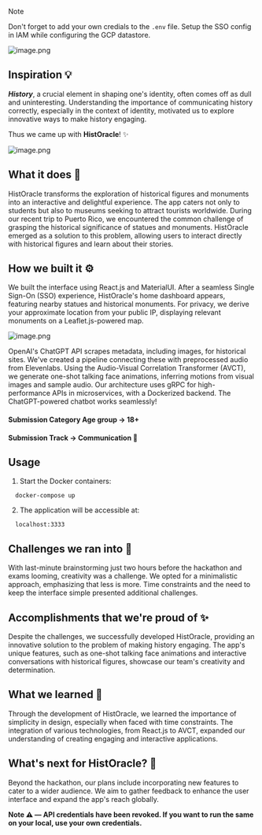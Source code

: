 
> [!NOTE]  
> Don't forget to add your own credials to the `.env` file. Setup the SSO config in IAM while configuring the GCP datastore.


![image.png](https://user-images.githubusercontent.com/48355572/214252830-b5c764db-25c2-451a-b74c-876423f81917.png)

## Inspiration 💡
_**History**_, a crucial element in shaping one's identity, often comes off as dull and uninteresting. Understanding the importance of communicating history correctly, especially in the context of identity, motivated us to explore innovative ways to make history engaging.

Thus we came up with **HistOracle**! ✨

![image.png](https://i.postimg.cc/xd8nQ7LW/image.png)


## What it does 🤔
HistOracle transforms the exploration of historical figures and monuments into an interactive and delightful experience. The app caters not only to students but also to museums seeking to attract tourists worldwide. During our recent trip to Puerto Rico, we encountered the common challenge of grasping the historical significance of statues and monuments. HistOracle emerged as a solution to this problem, allowing users to interact directly with historical figures and learn about their stories.


## How we built it ⚙️
We built the interface using React.js and MaterialUI. After a seamless Single Sign-On (SSO) experience, HistOracle's home dashboard appears, featuring nearby statues and historical monuments. For privacy, we derive your approximate location from your public IP, displaying relevant monuments on a Leaflet.js-powered map. 


![image.png](https://i.postimg.cc/9QyMDskK/image.png)

OpenAI's ChatGPT API scrapes metadata, including images, for historical sites. We've created a pipeline connecting these with preprocessed audio from Elevenlabs. Using the Audio-Visual Correlation Transformer (AVCT), we generate one-shot talking face animations, inferring motions from visual images and sample audio. Our architecture uses gRPC for high-performance APIs in microservices, with a Dockerized backend. The ChatGPT-powered chatbot works seamlessly! 


#### **Submission Category Age group** → **18+**
#### **Submission Track** → **Communication** 💬

## Usage

1. Start the Docker containers:
  ```
    docker-compose up
  ```
2. The application will be accessible at:
  ```
    localhost:3333
  ```



## Challenges we ran into 😤
With last-minute brainstorming just two hours before the hackathon and exams looming, creativity was a challenge. We opted for a minimalistic approach, emphasizing that less is more. Time constraints and the need to keep the interface simple presented additional challenges.



## Accomplishments that we're proud of ✨
Despite the challenges, we successfully developed HistOracle, providing an innovative solution to the problem of making history engaging. The app's unique features, such as one-shot talking face animations and interactive conversations with historical figures, showcase our team's creativity and determination.


## What we learned 🙌
Through the development of HistOracle, we learned the importance of simplicity in design, especially when faced with time constraints. The integration of various technologies, from React.js to AVCT, expanded our understanding of creating engaging and interactive applications.


## What's next for HistOracle? 🚀
Beyond the hackathon, our plans include incorporating new features to cater to a wider audience. We aim to gather feedback to enhance the user interface and expand the app's reach globally.

**Note ⚠️ — API credentials have been revoked. If you want to run the same on your local, use your own credentials.**
